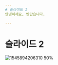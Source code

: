 ```yaml
---
# 슬라이드 1
안녕하세요, 반갑습니다.

---
```

# 슬라이드 2
![1545894206310](https://user-images.githubusercontent.com/25609126/50469845-a0bcb200-09f1-11e9-9e3c-69b169c52d10.jpg) 50%

